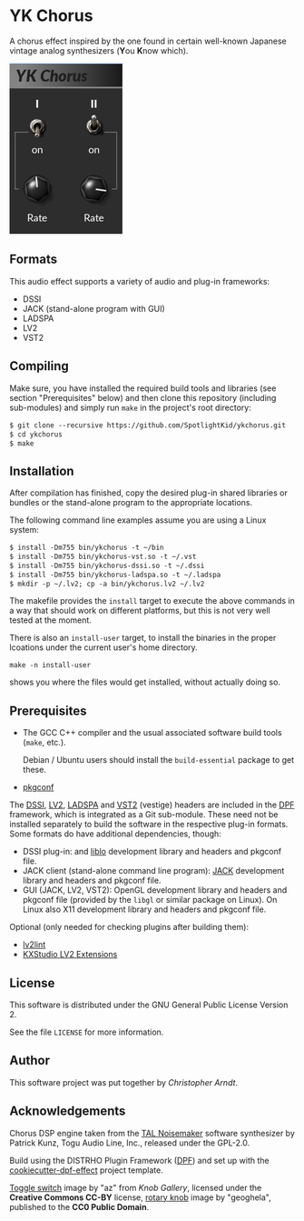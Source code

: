 # YK Chorus

A chorus effect inspired by the one found in certain well-known Japanese
vintage analog synthesizers (**Y**ou **K**now which).

![screenshot](screenshot.png)


## Formats

This audio effect supports a variety of audio and plug-in frameworks:

* DSSI
* JACK (stand-alone program with GUI)
* LADSPA
* LV2
* VST2


## Compiling

Make sure, you have installed the required build tools and libraries (see
section "Prerequisites" below) and then clone this repository (including
sub-modules) and simply run `make` in the project's root directory:

    $ git clone --recursive https://github.com/SpotlightKid/ykchorus.git
    $ cd ykchorus
    $ make


## Installation

After compilation has finished, copy the desired plug-in shared libraries or
bundles or the stand-alone program to the appropriate locations.

The following command line examples assume you are using a Linux system:

    $ install -Dm755 bin/ykchorus -t ~/bin
    $ install -Dm755 bin/ykchorus-vst.so -t ~/.vst
    $ install -Dm755 bin/ykchorus-dssi.so -t ~/.dssi
    $ install -Dm755 bin/ykchorus-ladspa.so -t ~/.ladspa
    $ mkdir -p ~/.lv2; cp -a bin/ykchorus.lv2 ~/.lv2

The makefile provides the `install` target to execute the above commands in a
way that should work on different platforms, but this is not very well tested
at the moment.

There is also an `install-user` target, to install the binaries in the proper
lcoations under the current user's home directory.

    make -n install-user

shows you where the files would get installed, without actually doing so.


## Prerequisites

* The GCC C++ compiler and the usual associated software build tools
  (`make`, etc.).

  Debian / Ubuntu users should install the `build-essential` package
  to get these.

* [pkgconf]

The [DSSI], [LV2], [LADSPA] and [VST2] (vestige) headers are included in the
[DPF] framework, which is integrated as a Git sub-module. These need not be
installed separately to build the software in the respective plug-in formats.
Some formats do have additional dependencies, though:

* DSSI plug-in: and [liblo] development library and headers and pkgconf file.
* JACK client (stand-alone command line program): [JACK] development library
  and headers and pkgconf file.
* GUI (JACK, LV2, VST2): OpenGL development library and headers and pkgconf
  file (provided by the `libgl` or similar package on Linux). On Linux also X11
  development library and headers and pkgconf file.

Optional (only needed for checking plugins after building them):

* [lv2lint]
* [KXStudio LV2 Extensions]


## License

This software is distributed under the GNU General Public License Version 2.

See the file `LICENSE` for more information.


## Author

This software project was put together by *Christopher Arndt*.


## Acknowledgements

Chorus DSP engine taken from the [TAL Noisemaker] software synthesizer by
Patrick Kunz, Togu Audio Line, Inc., released under the GPL-2.0.

Build using the DISTRHO Plugin Framework ([DPF]) and set up with the
[cookiecutter-dpf-effect] project template.

[Toggle switch] image by "az" from *Knob Gallery*, licensed under the
**Creative Commons CC-BY** license, [rotary knob] image by "geoghela",
published to the **CC0 Public Domain**.


[cookiecutter-dpf-effect]: https://github.com/SpotlightKid/cookiecutter-dpf-effect
[dpf]: https://github.com/DISTRHO/DPF
[dssi]: http://dssi.sourceforge.net/
[jack]: http://jackaudio.org/
[kxstudio lv2 extensions]: https://github.com/KXStudio/LV2-Extensions
[ladspa]: http://www.ladspa.org/
[liblo]: http://liblo.sourceforge.net/
[lv2]: http://lv2plug.in/
[lv2lint]: https://open-music-kontrollers.ch/lv2/lv2lint/
[pkgconf]: https://github.com/pkgconf/pkgconf
[rotary knob]: https://www.g200kg.com/en/webknobman/gallery.php?m=p&p=1200
[tal noisemaker]: https://tal-software.com/products/tal-noisemaker
[toggle switch]: https://www.g200kg.com/en/webknobman/gallery.php?m=p&p=58
[vst2]: https://en.wikipedia.org/wiki/Virtual_Studio_Technology
